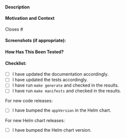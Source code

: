 <!--- Provide a general summary of your changes in the Title above -->
<!--- To help with semantic versioning the PR title should start with one of the conventional commit types. -->
<!--- The conventional commit types for Semantic PR are: feat, fix, docs, style, refactor, perf, test, build, ci, chore, revert -->

#### Description
<!--- Describe your changes in detail -->

#### Motivation and Context
<!--- Why is this change required? What problem does it solve? -->
<!--- If it fixes an open issue, please link to the issue here. -->
Closes #

#### Screenshots (if appropriate):

#### How Has This Been Tested?
<!--- Please describe in detail how you tested your changes. -->
<!--- Include details of your testing environment, tests ran to see how -->
<!--- your change affects other areas of the code, etc. -->

#### Checklist:
<!--- Go over all the following points, and put an `x` in all the boxes that apply. -->
<!--- If you're unsure about any of these, don't hesitate to ask. We're here to help! -->
- [ ] I have updated the documentation accordingly.
- [ ] I have updated the tests accordingly.
- [ ] I have run `make generate` and checked in the results.
- [ ] I have run `make manifests` and checked in the results.

For new code releases:
- [ ] I have bumped the `appVersion` in the Helm chart.

For new Helm chart releases:
- [ ] I have bumped the Helm chart version.
